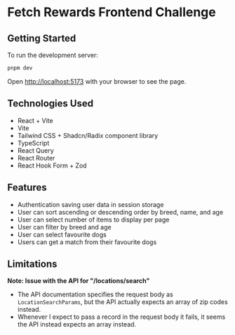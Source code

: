 # Fetch Rewards Frontend Challenge

## Getting Started

To run the development server:

```bash
pnpm dev
```

Open [http://localhost:5173](http://localhost:5173) with your browser to see the page.

## Technologies Used

- React + Vite
- Vite
- Tailwind CSS + Shadcn/Radix component library
- TypeScript
- React Query
- React Router
- React Hook Form + Zod

## Features

- Authentication saving user data in session storage
- User can sort ascending or descending order by breed, name, and age
- User can select number of items to display per page
- User can filter by breed and age
- User can select favourite dogs
- Users can get a match from their favourite dogs

## Limitations

**Note: Issue with the API for "/locations/search"**

- The API documentation specifies the request body as `LocationSearchParams`, but the API actually expects an array of zip codes instead.
- Whenever I expect to pass a record in the request body it fails, it seems the API instead expects an array instead.
